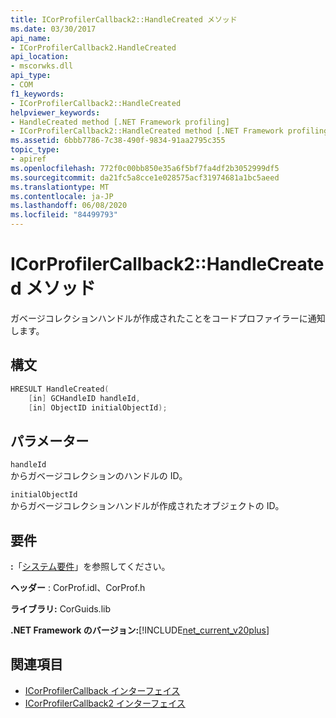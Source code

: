 ```yaml
---
title: ICorProfilerCallback2::HandleCreated メソッド
ms.date: 03/30/2017
api_name:
- ICorProfilerCallback2.HandleCreated
api_location:
- mscorwks.dll
api_type:
- COM
f1_keywords:
- ICorProfilerCallback2::HandleCreated
helpviewer_keywords:
- HandleCreated method [.NET Framework profiling]
- ICorProfilerCallback2::HandleCreated method [.NET Framework profiling]
ms.assetid: 6bbb7786-7c38-490f-9834-91aa2795c355
topic_type:
- apiref
ms.openlocfilehash: 772f0c00bb850e35a6f5bf7fa4df2b3052999df5
ms.sourcegitcommit: da21fc5a8cce1e028575acf31974681a1bc5aeed
ms.translationtype: MT
ms.contentlocale: ja-JP
ms.lasthandoff: 06/08/2020
ms.locfileid: "84499793"
---
```

# <a name="icorprofilercallback2handlecreated-method"></a>ICorProfilerCallback2::HandleCreated メソッド
ガベージコレクションハンドルが作成されたことをコードプロファイラーに通知します。  
  
## <a name="syntax"></a>構文  
  
```cpp  
HRESULT HandleCreated(  
    [in] GCHandleID handleId,  
    [in] ObjectID initialObjectId);  
```  
  
## <a name="parameters"></a>パラメーター  
 `handleId`  
 からガベージコレクションのハンドルの ID。  
  
 `initialObjectId`  
 からガベージコレクションハンドルが作成されたオブジェクトの ID。  
  
## <a name="requirements"></a>要件  
 **:**「[システム要件](../../get-started/system-requirements.md)」を参照してください。  
  
 **ヘッダー** : CorProf.idl、CorProf.h  
  
 **ライブラリ:** CorGuids.lib  
  
 **.NET Framework のバージョン:**[!INCLUDE[net_current_v20plus](../../../../includes/net-current-v20plus-md.md)]  
  
## <a name="see-also"></a>関連項目

- [ICorProfilerCallback インターフェイス](icorprofilercallback-interface.md)
- [ICorProfilerCallback2 インターフェイス](icorprofilercallback2-interface.md)
